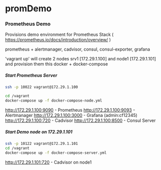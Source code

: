 # promDemo

### Prometheus Demo

Provisions demo environment for Prometheus Stack ( https://prometheus.io/docs/introduction/overview/ )

prometheus + alertmanager, cadvisor, consul, consul-exporter, grafana

'vagrant up' will create 2 nodes srv1 [172.29.1.100] and node1 [172.29.1.101] and provision them this docker + docker-compose


##### Start Prometheus Server 
```bash
ssh -p 10022 vagrant@172.29.1.100

cd /vagrant
docker-compose up -f docker-compose-node.yml
```

http://172.29.1.100:9090 - Prometheus
http://172.29.1.100:9093 - Alertmanager
http://172.29.1.100:3000 - Grafana (admin:cf12345)
http://172.29.1.100:720 - Cadvisor
http://172.29.1.100:8500 - Consul Server


##### Start Demo node on 172.29.1.101
```bash
ssh -p 10122 vagrant@172.29.1.101
cd /vagrant
docker-compose up -f docker-compose-server.yml
```

http://172.29.1.101:720 - Cadvisor on node1



